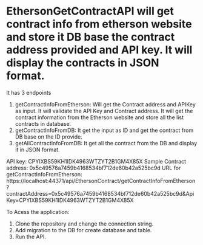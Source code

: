 # EthersonGetContractAPI will get contract info from etherson website and store it DB base the contract address provided and API key. It will display the contracts in JSON format.

It has 3 endpoints
1. getContractInfoFromEtherson: Will get the Contract address and APIKey as input.
   It will validate the API Key and Contract address.
   It will get the contract information from the Etherson website and store all the list contracts in database.
2. getContractInfoFromDB: It get the input as ID and get the contract from DB base on the ID provide.
3. getAllContractInfoFromDB: It get all the contract from the DB and display it in JSON format.

API key: CPYIXBS59KH1IDK4963WTZYT2B1GM4X85X
Sample Contract address: 0x5c49576a7459b4168534bf712de60b42a525bc9d
URL for getContractInfoFromEtherson:  https://localhost:44371/api/EthersonContract/getContractInfoFromEtherson?contractAddress=0x5c49576a7459b4168534bf712de60b42a525bc9d&ApiKey=CPYIXBS59KH1IDK4963WTZYT2B1GM4X85X

To Acess the application:
1. Clone the repository and change the connection string.
2. Add migration to the DB for create database and table.
3. Run the API.


